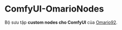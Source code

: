 # ComfyUI-OmarioNodes
 Bộ sưu tập **custom nodes cho ComfyUI** của [Omario92](https://github.com/Omario92). 
